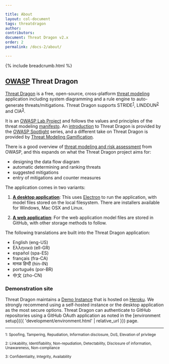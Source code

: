 ```yaml
---

title: About
layout: col-document
tags: threatdragon
author:
contributors:
document: Threat Dragon v2.x
order: 2
permalink: /docs-2/about/

---
```


{% include breadcrumb.html %}
## [OWASP](https://www.owasp.org) Threat Dragon

[Threat Dragon](http://owasp.org/www-project-threat-dragon) is a free, open-source, 
cross-platform [threat modeling](https://owasp.org/www-community/Threat_Modeling)
application including system diagramming and a rule engine to auto-generate threats/mitigations.
Threat Dragon supports STRIDE<sup>[1](#footnote1)</sup>, LINDDUN<sup>[2](#footnote2)</sup> and CIA<sup>[3](#footnote3)</sup>.

It is an [OWASP Lab Project](https://owasp.org/projects/)
and follows the values and principles of the threat modeling [manifesto](https://www.threatmodelingmanifesto.org/).
An [introduction](https://www.youtube.com/watch?v=hUOAoc6QGJo) to Threat Dragon is provided by
the [OWASP Spotlight](https://www.youtube.com/playlist?list=PLUKo5k_oSrfOTl27gUmk2o-NBKvkTGw0T) series,
and a different take on Threat Dragon is provided by [Threat Modeling Gamification](https://www.youtube.com/watch?v=u2tmLrwv-nc).

There is a good overview of [threat modeling and risk assessment](https://owasp.org/www-community/Application_Threat_Modeling)
from OWASP, and this expands on what the Threat Dragon project aims for: 
* designing the data flow diagram
* automatic determining and ranking threats
* suggested mitigations
* entry of mitigations and counter measures

The application comes in two variants:

1. [**A desktop application**](https://github.com/owasp/threat-dragon/releases): This uses
[Electron](https://electron.atom.io/) to run the application, with model files stored on the local filesystem.
There are installers available for Windows, Mac OSX and Linux.

1. [**A web application**](https://github.com/owasp/threat-dragon/releases): For the web application model files
are stored in GitHub, with other storage methods to follow.

The following translations are built into the Threat Dragon application:

- English (eng-US)
- Ελληνικά (ell-GR)
- español (spa-ES)
- français (fra-CA)
- मानक हिन्दी (hin-IN)
- português (por-BR)
- 中文 (zho-CN)

### Demonstration site
Threat Dragon maintains a [Demo Instance](https://www.threatdragon.com/) that is hosted on [Heroku](https://www.heroku.com/).
We strongly recommend using a self-hosted instance or the desktop application as the most secure options.
Threat Dragon can authenticate to GitHub repositories using a GitHub OAuth application
as noted in the [environment setup]({{ 'development/environment.html' | relative_url }}) page.
____
<p>
<sup><a name="footnote1">1</a>: Spoofing, Tampering, Repudiation, Information disclosure, DoS, Elevation of privilege</sup><br>
</p>
<p>
<sup><a name="footnote2">2</a>: Linkability, Identifiability, Non-repudiation, Detectability, Disclosure of information, Unawareness, Non-compliance</sup><br>
</p>
<p>
<sup><a name="footnote3">3</a>: Confidentiality, Integrity, Availability</sup>
</p>
